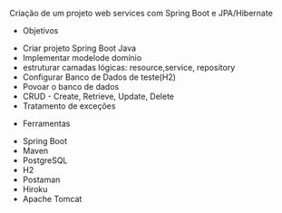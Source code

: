 Criação de um projeto web services com Spring Boot e JPA/Hibernate

- Objetivos
* Criar projeto Spring Boot Java
* Implementar modelode domínio
* estruturar camadas lógicas: resource,service, repository
* Configurar Banco de Dados de teste(H2)
* Povoar o banco de dados 
* CRUD - Create, Retrieve, Update, Delete
* Tratamento de exceções

- Ferramentas
* Spring Boot
* Maven
* PostgreSQL
* H2
* Postaman
* Hiroku
* Apache Tomcat